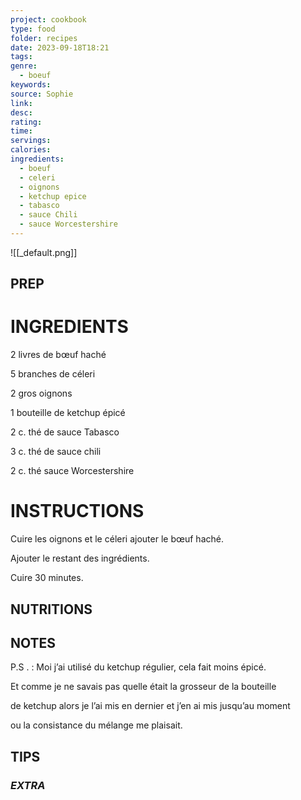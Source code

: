 ```yaml
---
project: cookbook
type: food
folder: recipes
date: 2023-09-18T18:21
tags: 
genre:
  - boeuf
keywords: 
source: Sophie
link: 
desc: 
rating: 
time: 
servings: 
calories: 
ingredients:
  - boeuf
  - celeri
  - oignons
  - ketchup epice
  - tabasco
  - sauce Chili
  - sauce Worcestershire
---
```


![[_default.png]]

## PREP


# INGREDIENTS

2 livres de bœuf haché

5 branches de céleri

2 gros oignons

1 bouteille de ketchup épicé

2 c. thé de sauce Tabasco

3 c. thé de sauce chili

2 c. thé sauce Worcestershire



# INSTRUCTIONS

Cuire les oignons et le céleri ajouter le bœuf haché.  

Ajouter le restant des ingrédients.

Cuire 30 minutes.


## NUTRITIONS



## NOTES

P.S . : Moi j’ai utilisé du ketchup régulier, cela fait moins épicé.

Et comme je ne savais pas quelle était la grosseur de la bouteille

de ketchup alors je l’ai mis en dernier et j’en ai mis jusqu’au moment

ou la consistance du mélange me plaisait.


## TIPS



### *EXTRA*



